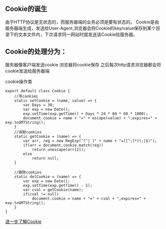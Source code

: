 ## Cookie的诞生
由于HTTP协议是无状态的，而服务器端的业务必须是要有状态的。
Cookie是由服务器端生成，发送给User-Agent,浏览器会将Cookie的key/value保存到某个目录下的文本文件内，下次请求同一网站时就发送该Cookie给服务器。
## Cookie的处理分为：
服务器像客户端发送cookie
浏览器将cookie保存
之后每次http请求浏览器都会将cookie发送给服务器端

cookie操作类
```
export default class Cookie {
	//写cookies
	static setCookie = (name, value) => {
		var Days = 30;
		var exp = new Date();
		exp.setTime(exp.getTime() + Days * 24 * 60 * 60 * 1000);
		document.cookie = name + "=" + escape(value) + ";expires=" + exp.toGMTString();
	}
	//读取cookies 
	static getCookie = (name) => {
		var arr, reg = new RegExp("(^| )" + name + "=([^;]*)(;|$)");
		if(arr = document.cookie.match(reg))
			return unescape(arr[2]);
		else
			return null;
	}

	//删除cookies 
	static delCookie = (name) => {
		var exp = new Date();
		exp.setTime(exp.getTime() - 1);
		var cval = getCookie(name);
		if(cval != null)
			document.cookie = name + "=" + cval + ";expires=" + exp.toGMTString();
	}
}
```

[进一步了解Cookie](https://baike.baidu.com/item/cookie/1119?fr=aladdin)
